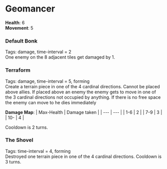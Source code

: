# Geomancer
**Health**: 6  
**Movement**: 5  

### Default Bonk
Tags: damage, time-interval = 2  
One enemy on the 8 adjacent tiles get damaged by 1.

### Terraform
Tags: damage, time-interval = 5, forming  
Create a terrain piece in one of the 4 cardinal directions. Cannot be placed above allies.
If placed above an enemy the enemy gets to move in one of the 3 cardinal directions not occupied by anything. If there is no free space the enemy can move to he dies immediately

**Damage Map**:
| Max-Health | Damage taken |
| --- | --- |
| 1-6 | 2 |
| 7-9 | 3 |
| 10- | 4 |

Cooldown is 2 turns.

### The Shovel
Tags: time-interval = 4, forming  
Destroyed one terrain piece in one of the 4 cardinal directions.
Cooldown is 3 turns.
